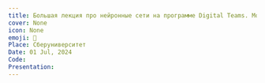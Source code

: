 ```yaml
---
title: Большая лекция про нейронные сети на программе Digital Teams. Модели, железо, данные, постановки задач, последние результаты.
cover: None
icon: None
emoji: 🧠
Place: Сберуниверситет
Date: 01 Jul, 2024
Code: 
Presentation: 
---
```


